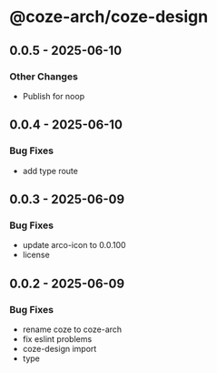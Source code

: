 # @coze-arch/coze-design

## 0.0.5 - 2025-06-10

### Other Changes

- Publish for noop


## 0.0.4 - 2025-06-10

### Bug Fixes

- add type route


## 0.0.3 - 2025-06-09

### Bug Fixes

- update arco-icon to 0.0.100
- license


## 0.0.2 - 2025-06-09

### Bug Fixes

- rename coze to coze-arch
- fix eslint problems
- coze-design import
- type

